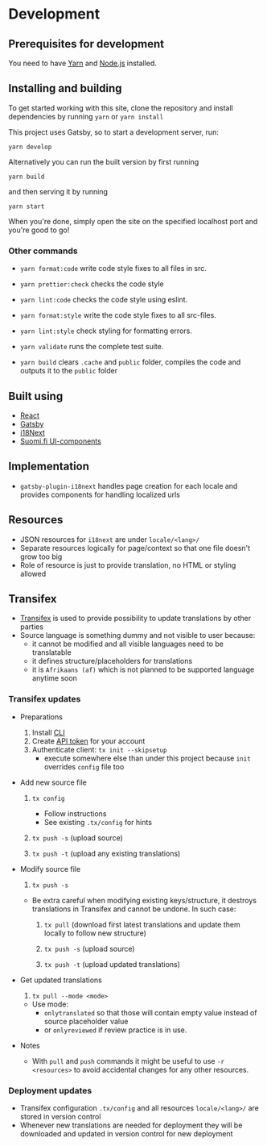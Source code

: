 # Development

## Prerequisites for development

You need to have [Yarn](https://yarnpkg.com/lang/en/) and [Node.js](https://nodejs.org) installed.

## Installing and building

To get started working with this site, clone the repository and install dependencies by running ```yarn``` or ```yarn install```

This project uses Gatsby, so to start a development server, run:

```
yarn develop
```

Alternatively you can run the built version by first running

```
yarn build
```

and then serving it by running

```
yarn start
```

When you're done, simply open the site on the specified localhost port and you're good to go!

### Other commands

* `yarn format:code` write code style fixes to all files in src.
* `yarn prettier:check` checks the code style

* `yarn lint:code` checks the code style using eslint.

* `yarn format:style` write the code style fixes to all src-files.

* `yarn lint:style` check styling for formatting errors.

* `yarn validate` runs the complete test suite.

* `yarn build` clears `.cache` and `public` folder, compiles the code and outputs it to the `public` folder

## Built using

* [React](https://reactjs.org/)
* [Gatsby](https://www.gatsbyjs.org/)
* [i18Next](https://www.i18next.com/)
* [Suomi.fi UI-components](https://github.com/vrk-kpa/suomifi-ui-components)

## Implementation

- `gatsby-plugin-i18next` handles page creation for each locale and provides components for handling localized urls

## Resources

- JSON resources for `i18next` are under `locale/<lang>/`
- Separate resources logically for page/context so that one file doesn't grow too big
- Role of resource is just to provide translation, no HTML or styling allowed

## Transifex

- [Transifex](https://www.transifex.com/) is used to provide possibility to update translations by other parties
- Source language is something dummy and not visible to user because:
  - it cannot be modified and all visible languages need to be translatable
  - it defines structure/placeholders for translations
  - it is `Afrikaans (af)` which is not planned to be supported language anytime soon

### Transifex updates

- Preparations

  1. Install [CLI](https://docs.transifex.com/client)
  1. Create [API token](https://www.transifex.com/user/settings/api/) for your account
  1. Authenticate client: `tx init --skipsetup`
     - execute somewhere else than under this project because `init` overrides `config` file too

- Add new source file

  1. `tx config`

     - Follow instructions
     - See existing `.tx/config` for hints

  1. `tx push -s` (upload source)

  1. `tx push -t` (upload any existing translations)

- Modify source file

  1. `tx push -s`

  - Be extra careful when modifying existing keys/structure, it destroys translations in Transifex and cannot be undone.
    In such case:

    1. `tx pull` (download first latest translations and update them locally to follow new structure)

    1. `tx push -s` (upload source)

    1. `tx push -t` (upload updated translations)

- Get updated translations

  1. `tx pull --mode <mode>`

  - Use mode:
    - `onlytranslated` so that those will contain empty value instead of source placeholder value
    - or `onlyreviewed` if review practice is in use.

- Notes

  - With `pull` and `push` commands it might be useful to use `-r <resources>` to avoid accidental changes for any other resources.

### Deployment updates

- Transifex configuration `.tx/config` and all resources `locale/<lang>/` are stored in version control
- Whenever new translations are needed for deployment they will be downloaded and updated in version control for new deployment